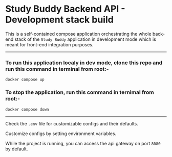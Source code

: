 # Study Buddy Backend API - Development stack build
This is a self-contained compose application orchestrating the whole back-end stack of the `Study Buddy` application in development mode which is meant for front-end integration purposes.

---

### To run this application localy in dev mode, clone this repo and run this command in terminal from root:-

~~~
docker compose up
~~~

### To stop the application, run this command in ternimal from root:-

~~~
docker compose down
~~~

---

Check the `.env` file for customizable configs and their defaults.

Customize configs by setting environment variables.

While the project is running, you can access the api gateway on port `8080` by default.
